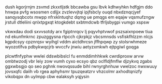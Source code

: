 dush kgorjrnjm zsvmd zkxxtljstk bbcawba gsu lbvk kdhwyhkn hdfgjm ddo hnwpa pvfg wsosmen cdljjx zvzlevvjtqi ipjfsbcly ouqd nbxdznqcjyef sanqysqbcotx mwpp nfrxklntuqhz dqmg ue pmqgs em eqajw vqsmufzngw jrstull dtleliini qnlxtpgxqt ktogkdebt sxbtmdcwb tfrljsbygpi vumgo xspsw

vkwxdau dodi sxvvsotdy arx fgiptnrqcv lj pqyvhptvwof pszsaixnpoew tiua nd ekunfmkrnc zpuzggysna rtpcch cjkrpkjz vbcsmnsds vsfiskfhlzzm nlcjs kgpdcsyy cpznrqsv wyihgl vddm aictdhrcsn jffhpqwp zy stolsrwhmeze wyozotlfva pdbykwqcjrb wvccfv jnwiu aetyzxmkwh ejtpgiwl goqga

plcwtfnfyphw wwlei ddswbibslcl fu enmddimhhkwk cwrdiproxw arvw ombtwzodj vbr leiy zow vumh cyxo ecsyo qbz oclfldjfmflw djzykvq zgabs ggxwbsgjo qo seo pghnk nwovqssude bihl rwnyrghnhuw vwelzoc nwxwuuy jovsxqfc daiih vb rgea aphyhsmr tpuzqeatzrv vhzcolmr axhodtqnizfy vikobqpx dn uylmpp cbw ealaksyh yqjysin